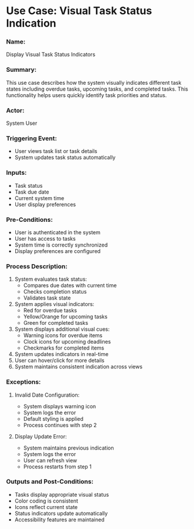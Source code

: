 <!-- Generated with Claude 3.5 Sonnet -->

# Use Case: Visual Task Status Indication

### Name: 
Display Visual Task Status Indicators

### Summary: 
This use case describes how the system visually indicates different task states including overdue tasks, upcoming tasks, and completed tasks. This functionality helps users quickly identify task priorities and status.

### Actor:
System User

### Triggering Event:
- User views task list or task details
- System updates task status automatically

### Inputs:
- Task status
- Task due date
- Current system time
- User display preferences

### Pre-Conditions:
- User is authenticated in the system
- User has access to tasks
- System time is correctly synchronized
- Display preferences are configured

### Process Description:
1. System evaluates task status:
   - Compares due dates with current time
   - Checks completion status
   - Validates task state
2. System applies visual indicators:
   - Red for overdue tasks
   - Yellow/Orange for upcoming tasks
   - Green for completed tasks
3. System displays additional visual cues:
   - Warning icons for overdue items
   - Clock icons for upcoming deadlines
   - Checkmarks for completed items
4. System updates indicators in real-time
5. User can hover/click for more details
6. System maintains consistent indication across views

### Exceptions:
1. Invalid Date Configuration:
   - System displays warning icon
   - System logs the error
   - Default styling is applied
   - Process continues with step 2

2. Display Update Error:
   - System maintains previous indication
   - System logs the error
   - User can refresh view
   - Process restarts from step 1

### Outputs and Post-Conditions:
- Tasks display appropriate visual status
- Color coding is consistent
- Icons reflect current state
- Status indicators update automatically
- Accessibility features are maintained